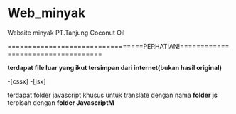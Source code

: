 # Web_minyak
 Website minyak PT.Tanjung Coconut Oil


=================================PERHATIAN!===================================

**terdapat file luar yang ikut tersimpan dari internet(bukan hasil original)**

-[cssx]
-[jsx]

terdapat folder javascript khusus untuk translate dengan nama **folder js**
terpisah dengan **folder JavascriptM**